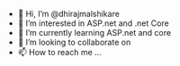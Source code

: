 - 👋 Hi, I’m @dhirajmalshikare
- 👀 I’m interested in ASP.net and .net Core
- 🌱 I’m currently learning ASP.net and core
- 💞️ I’m looking to collaborate on 
- 📫 How to reach me ...

<!---
dhirajmalshikare/dhirajmalshikare is a ✨ special ✨ repository because its `README.md` (this file) appears on your GitHub profile.
You can click the Preview link to take a look at your changes.
--->

